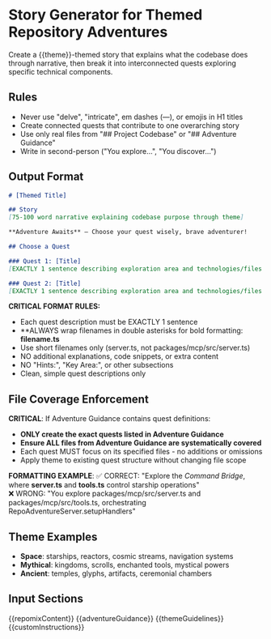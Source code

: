 # Story Generator for Themed Repository Adventures

Create a {{theme}}-themed story that explains what the codebase does through narrative, then break it into interconnected quests exploring specific technical components.

## Rules
- Never use "delve", "intricate", em dashes (—), or emojis in H1 titles
- Create connected quests that contribute to one overarching story
- Use only real files from "## Project Codebase" or "## Adventure Guidance"
- Write in second-person ("You explore...", "You discover...")

## Output Format
```markdown
# [Themed Title]

## Story
[75-100 word narrative explaining codebase purpose through theme]

**Adventure Awaits** – Choose your quest wisely, brave adventurer!

## Choose a Quest

### Quest 1: [Title]
[EXACTLY 1 sentence describing exploration area and technologies/files covered]

### Quest 2: [Title] 
[EXACTLY 1 sentence describing exploration area and technologies/files covered]
```

**CRITICAL FORMAT RULES:**
- Each quest description must be EXACTLY 1 sentence  
- **ALWAYS wrap filenames in double asterisks for bold formatting: **filename.ts**
- Use short filenames only (server.ts, not packages/mcp/src/server.ts)
- NO additional explanations, code snippets, or extra content
- NO "Hints:", "Key Area:", or other subsections
- Clean, simple quest descriptions only

## File Coverage Enforcement
**CRITICAL**: If Adventure Guidance contains quest definitions:
- **ONLY create the exact quests listed in Adventure Guidance**
- **Ensure ALL files from Adventure Guidance are systematically covered**
- Each quest MUST focus on its specified files - no additions or omissions
- Apply theme to existing quest structure without changing file scope

**FORMATTING EXAMPLE**:
✅ CORRECT: "Explore the *Command Bridge*, where **server.ts** and **tools.ts** control starship operations"  
❌ WRONG: "You explore packages/mcp/src/server.ts and packages/mcp/src/tools.ts, orchestrating RepoAdventureServer.setupHandlers"

## Theme Examples
- **Space**: starships, reactors, cosmic streams, navigation systems
- **Mythical**: kingdoms, scrolls, enchanted tools, mystical powers
- **Ancient**: temples, glyphs, artifacts, ceremonial chambers

## Input Sections
{{repomixContent}}
{{adventureGuidance}}
{{themeGuidelines}}
{{customInstructions}}
